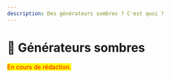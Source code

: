 ```yaml
---
description: Des générateurs sombres ? C'est quoi ?
---
```


# 👾 Générateurs sombres

<mark style="color:red;">En cours de rédaction.</mark>
